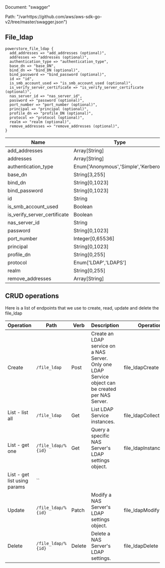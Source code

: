 Document: "swagger"


Path: "/varhttps://github.com/aws/aws-sdk-go-v2/tree/master/swagger.json")

## File_ldap



```puppet
powerstore_file_ldap {
  add_addresses => "add_addresses (optional)",
  addresses => "addresses (optional)",
  authentication_type => "authentication_type",
  base_dn => "base_DN",
  bind_dn => "bind_DN (optional)",
  bind_password => "bind_password (optional)",
  id => "id",
  is_smb_account_used => "is_smb_account_used (optional)",
  is_verify_server_certificate => "is_verify_server_certificate (optional)",
  nas_server_id => "nas_server_id",
  password => "password (optional)",
  port_number => "port_number (optional)",
  principal => "principal (optional)",
  profile_dn => "profile_DN (optional)",
  protocol => "protocol (optional)",
  realm => "realm (optional)",
  remove_addresses => "remove_addresses (optional)",
}
```

| Name        | Type           | Required       |
| ------------- | ------------- | ------------- |
|add_addresses | Array[String] | false |
|addresses | Array[String] | false |
|authentication_type | Enum['Anonymous','Simple','Kerberos'] | true |
|base_dn | String[3,255] | true |
|bind_dn | String[0,1023] | false |
|bind_password | String[0,1023] | false |
|id | String | true |
|is_smb_account_used | Boolean | false |
|is_verify_server_certificate | Boolean | false |
|nas_server_id | String | true |
|password | String[0,1023] | false |
|port_number | Integer[0,65536] | false |
|principal | String[0,1023] | false |
|profile_dn | String[0,255] | false |
|protocol | Enum['LDAP','LDAPS'] | false |
|realm | String[0,255] | false |
|remove_addresses | Array[String] | false |



## CRUD operations

Here is a list of endpoints that we use to create, read, update and delete the file_ldap

| Operation | Path | Verb | Description | OperationID |
| ------------- | ------------- | ------------- | ------------- | ------------- |
|Create|`/file_ldap`|Post|Create an LDAP service on a NAS Server. Only one LDAP Service object can be created per NAS Server.|file_ldapCreate|
|List - list all|`/file_ldap`|Get|List LDAP Service instances.|file_ldapCollectionQuery|
|List - get one|`/file_ldap/%{id}`|Get|Query a specific NAS Server's LDAP settings object.|file_ldapInstanceQuery|
|List - get list using params|``||||
|Update|`/file_ldap/%{id}`|Patch|Modify a NAS Server's LDAP settings object.|file_ldapModify|
|Delete|`/file_ldap/%{id}`|Delete|Delete a NAS Server's LDAP settings.|file_ldapDelete|
